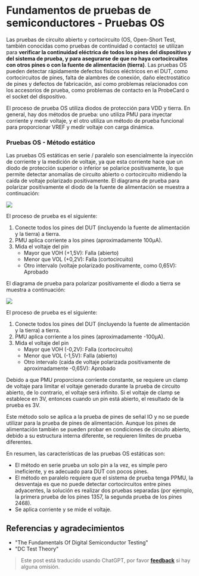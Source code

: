 # Fundamentos de pruebas de semiconductores - Pruebas OS

Las pruebas de circuito abierto y cortocircuito (OS, Open-Short Test, también conocidas como pruebas de continuidad o contacto) se utilizan para **verificar la continuidad eléctrica de todos los pines del dispositivo y del sistema de prueba, y para asegurarse de que no haya cortocircuitos con otros pines o con la fuente de alimentación (tierra)**. Las pruebas OS pueden detectar rápidamente defectos físicos eléctricos en el DUT, como cortocircuitos de pines, falta de alambres de conexión, daño electrostático de pines y defectos de fabricación, así como problemas relacionados con los accesorios de prueba, como problemas de contacto en la ProbeCard o el socket del dispositivo.

El proceso de prueba OS utiliza diodos de protección para VDD y tierra. En general, hay dos métodos de prueba: uno utiliza PMU para inyectar corriente y medir voltaje, y el otro utiliza un método de prueba funcional para proporcionar VREF y medir voltaje con carga dinámica.

### Pruebas OS - Método estático

Las pruebas OS estáticas en serie / paralelo son esencialmente la inyección de corriente y la medición de voltaje, ya que esta corriente hace que un diodo de protección superior o inferior se polarice positivamente, lo que permite detectar anomalías de circuito abierto o cortocircuito midiendo la caída de voltaje polarizado positivamente. El diagrama de prueba para polarizar positivamente el diodo de la fuente de alimentación se muestra a continuación:

![](https://wiki-media-1253965369.cos.ap-guangzhou.myqcloud.com/img/20220805165031.png)

El proceso de prueba es el siguiente:

1. Conecte todos los pines del DUT (incluyendo la fuente de alimentación y la tierra) a tierra.
2. PMU aplica corriente a los pines (aproximadamente 100µA).
3. Mida el voltaje del pin
   - Mayor que VOH (+1,5V): Falla (abierto)
   - Menor que VOL (+0,2V): Falla (cortocircuito)
   - Otro intervalo (voltaje polarizado positivamente, como 0,65V): Aprobado

El diagrama de prueba para polarizar positivamente el diodo a tierra se muestra a continuación:

![](https://wiki-media-1253965369.cos.ap-guangzhou.myqcloud.com/img/20220728142155.png)

El proceso de prueba es el siguiente:

1. Conecte todos los pines del DUT (incluyendo la fuente de alimentación y la tierra) a tierra.
2. PMU aplica corriente a los pines (aproximadamente -100µA).
3. Mida el voltaje del pin
   - Mayor que VOH (-0,2V): Falla (cortocircuito)
   - Menor que VOL (-1,5V): Falla (abierto)
   - Otro intervalo (caída de voltaje polarizada positivamente de aproximadamente -0,65V): Aprobado

Debido a que PMU proporciona corriente constante, se requiere un clamp de voltaje para limitar el voltaje generado durante la prueba de circuito abierto, de lo contrario, el voltaje será infinito. Si el voltaje de clamp se establece en 3V, entonces cuando un pin está abierto, el resultado de la prueba es 3V.

Este método solo se aplica a la prueba de pines de señal IO y no se puede utilizar para la prueba de pines de alimentación. Aunque los pines de alimentación también se pueden probar en condiciones de circuito abierto, debido a su estructura interna diferente, se requieren límites de prueba diferentes.

En resumen, las características de las pruebas OS estáticas son:

- El método en serie prueba un solo pin a la vez, es simple pero ineficiente, y es adecuado para DUT con pocos pines.
- El método en paralelo requiere que el sistema de prueba tenga PPMU, la desventaja es que no puede detectar cortocircuitos entre pines adyacentes, la solución es realizar dos pruebas separadas (por ejemplo, la primera prueba de los pines 1357, la segunda prueba de los pines 2468).
- Se aplica corriente y se mide el voltaje.

## Referencias y agradecimientos

- "The Fundamentals Of Digital Semiconductor Testing"
- "DC Test Theory"

> Este post está traducido usando ChatGPT, por favor [**feedback**](https://github.com/linyuxuanlin/Wiki_MkDocs/issues/new) si hay alguna omisión.
